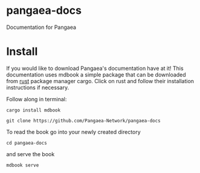 # pangaea-docs

Documentation for Pangaea

# Install

If you would like to download Pangaea's documentation have at it! This documentation uses mdbook a simple package that can be downloaded from [rust](https://www.rust-lang.org/tools/install) package manager cargo. Click on rust and follow their installation instructions if necessary.

Follow along in terminal:

```
cargo install mdbook
```

```
git clone https://github.com/Pangaea-Network/pangaea-docs
```

To read the book go into your newly created directory

```
cd pangaea-docs
```

and serve the book

```
mdbook serve
```



